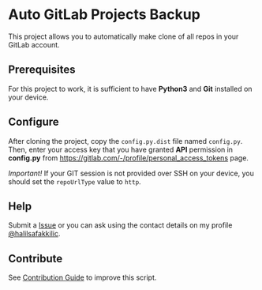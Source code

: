 # Auto GitLab Projects Backup

This project allows you to automatically make clone of all repos in your GitLab account.
&nbsp;

## Prerequisites
For this project to work, it is sufficient to have **Python3** and **Git** installed on your device.

## Configure
After cloning the project, copy the ``config.py.dist`` file named ``config.py``. Then, enter your access key that you have granted **API** permission in **config.py** from https://gitlab.com/-/profile/personal_access_tokens page.

*Important!* If your GIT session is not provided over SSH on your device, you should set the ``repoUrlType`` value to ``http``.

## Help

Submit a [Issue](https://github.com/halilsafakkilic/auto-gitlab-projects-backup/issues) or you can ask using the contact details on my profile [@halilsafakkilic](https://github.com/halilsafakkilic).

## Contribute

See [Contribution Guide](https://github.com/halilsafakkilic/auto-gitlab-projects-backup/blob/master/CONTRIBUTING.md) to improve this script.